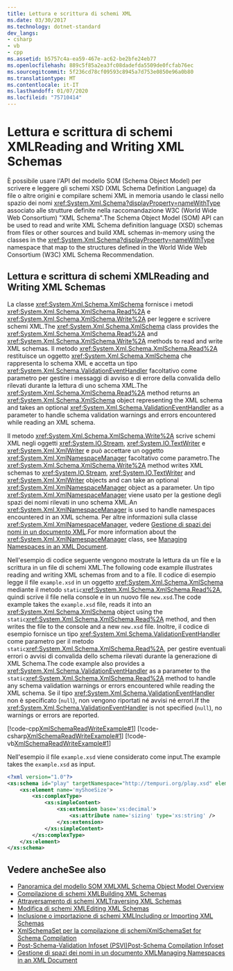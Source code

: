 ```yaml
---
title: Lettura e scrittura di schemi XML
ms.date: 03/30/2017
ms.technology: dotnet-standard
dev_langs:
- csharp
- vb
- cpp
ms.assetid: b5757c4a-ea59-467e-ac62-be2bfe24eb77
ms.openlocfilehash: 889c5f85a2ea3fc08dadefda5509de0fcfab76ec
ms.sourcegitcommit: 5f236cd78cf09593c8945a7d753e0850e96a0b80
ms.translationtype: MT
ms.contentlocale: it-IT
ms.lasthandoff: 01/07/2020
ms.locfileid: "75710414"
---
```

# <a name="reading-and-writing-xml-schemas"></a><span data-ttu-id="8f8e1-102">Lettura e scrittura di schemi XML</span><span class="sxs-lookup"><span data-stu-id="8f8e1-102">Reading and Writing XML Schemas</span></span>
<span data-ttu-id="8f8e1-103">È possibile usare l'API del modello SOM (Schema Object Model) per scrivere e leggere gli schemi XSD (XML Schema Definition Language) da file o altre origini e compilare schemi XML in memoria usando le classi nello spazio dei nomi <xref:System.Xml.Schema?displayProperty=nameWithType> associato alle strutture definite nella raccomandazione W3C (World Wide Web Consortium) "XML Schema".</span><span class="sxs-lookup"><span data-stu-id="8f8e1-103">The Schema Object Model (SOM) API can be used to read and write XML Schema definition language (XSD) schemas from files or other sources and build XML schemas in-memory using the classes in the <xref:System.Xml.Schema?displayProperty=nameWithType> namespace that map to the structures defined in the World Wide Web Consortium (W3C) XML Schema Recommendation.</span></span>  
  
## <a name="reading-and-writing-xml-schemas"></a><span data-ttu-id="8f8e1-104">Lettura e scrittura di schemi XML</span><span class="sxs-lookup"><span data-stu-id="8f8e1-104">Reading and Writing XML Schemas</span></span>  
 <span data-ttu-id="8f8e1-105">La classe <xref:System.Xml.Schema.XmlSchema> fornisce i metodi <xref:System.Xml.Schema.XmlSchema.Read%2A> e <xref:System.Xml.Schema.XmlSchema.Write%2A> per leggere e scrivere schemi XML.</span><span class="sxs-lookup"><span data-stu-id="8f8e1-105">The <xref:System.Xml.Schema.XmlSchema> class provides the <xref:System.Xml.Schema.XmlSchema.Read%2A> and <xref:System.Xml.Schema.XmlSchema.Write%2A> methods to read and write XML schemas.</span></span> <span data-ttu-id="8f8e1-106">Il metodo <xref:System.Xml.Schema.XmlSchema.Read%2A> restituisce un oggetto <xref:System.Xml.Schema.XmlSchema> che rappresenta lo schema XML e accetta un tipo <xref:System.Xml.Schema.ValidationEventHandler> facoltativo come parametro per gestire i messaggi di avviso e di errore della convalida dello rilevati durante la lettura di uno schema XML.</span><span class="sxs-lookup"><span data-stu-id="8f8e1-106">The <xref:System.Xml.Schema.XmlSchema.Read%2A> method returns an <xref:System.Xml.Schema.XmlSchema> object representing the XML schema and takes an optional <xref:System.Xml.Schema.ValidationEventHandler> as a parameter to handle schema validation warnings and errors encountered while reading an XML schema.</span></span>  
  
 <span data-ttu-id="8f8e1-107">Il metodo <xref:System.Xml.Schema.XmlSchema.Write%2A> scrive schemi XML negli oggetti <xref:System.IO.Stream>, <xref:System.IO.TextWriter> e <xref:System.Xml.XmlWriter> e può accettare un oggetto <xref:System.Xml.XmlNamespaceManager> facoltativo come parametro.</span><span class="sxs-lookup"><span data-stu-id="8f8e1-107">The <xref:System.Xml.Schema.XmlSchema.Write%2A> method writes XML schemas to <xref:System.IO.Stream>, <xref:System.IO.TextWriter> and <xref:System.Xml.XmlWriter> objects and can take an optional <xref:System.Xml.XmlNamespaceManager> object as a parameter.</span></span> <span data-ttu-id="8f8e1-108">Un tipo <xref:System.Xml.XmlNamespaceManager> viene usato per la gestione degli spazi dei nomi rilevati in uno schema XML.</span><span class="sxs-lookup"><span data-stu-id="8f8e1-108">An <xref:System.Xml.XmlNamespaceManager> is used to handle namespaces encountered in an XML schema.</span></span> <span data-ttu-id="8f8e1-109">Per altre informazioni sulla classe <xref:System.Xml.XmlNamespaceManager>, vedere [Gestione di spazi dei nomi in un documento XML](../../../../docs/standard/data/xml/managing-namespaces-in-an-xml-document.md).</span><span class="sxs-lookup"><span data-stu-id="8f8e1-109">For more information about the <xref:System.Xml.XmlNamespaceManager> class, see [Managing Namespaces in an XML Document](../../../../docs/standard/data/xml/managing-namespaces-in-an-xml-document.md).</span></span>  
  
 <span data-ttu-id="8f8e1-110">Nell'esempio di codice seguente vengono mostrate la lettura da un file e la scrittura in un file di schemi XML.</span><span class="sxs-lookup"><span data-stu-id="8f8e1-110">The following code example illustrates reading and writing XML schemas from and to a file.</span></span> <span data-ttu-id="8f8e1-111">Il codice di esempio legge il file `example.xsd` in un oggetto <xref:System.Xml.Schema.XmlSchema> mediante il metodo `static`<xref:System.Xml.Schema.XmlSchema.Read%2A>, quindi scrive il file nella console e in un nuovo file `new.xsd`.</span><span class="sxs-lookup"><span data-stu-id="8f8e1-111">The code example takes the `example.xsd` file, reads it into an <xref:System.Xml.Schema.XmlSchema> object using the `static`<xref:System.Xml.Schema.XmlSchema.Read%2A> method, and then writes the file to the console and a new `new.xsd` file.</span></span> <span data-ttu-id="8f8e1-112">Inoltre, il codice di esempio fornisce un tipo <xref:System.Xml.Schema.ValidationEventHandler> come parametro per il metodo `static`<xref:System.Xml.Schema.XmlSchema.Read%2A>, per gestire eventuali errori o avvisi di convalida dello schema rilevati durante la generazione di XML Schema.</span><span class="sxs-lookup"><span data-stu-id="8f8e1-112">The code example also provides a <xref:System.Xml.Schema.ValidationEventHandler> as a parameter to the `static`<xref:System.Xml.Schema.XmlSchema.Read%2A> method to handle any schema validation warnings or errors encountered while reading the XML schema.</span></span> <span data-ttu-id="8f8e1-113">Se il tipo <xref:System.Xml.Schema.ValidationEventHandler> non è specificato (`null`), non vengono riportati né avvisi né errori.</span><span class="sxs-lookup"><span data-stu-id="8f8e1-113">If the <xref:System.Xml.Schema.ValidationEventHandler> is not specified (`null`), no warnings or errors are reported.</span></span>  
  
 [!code-cpp[XmlSchemaReadWriteExample#1](../../../../samples/snippets/cpp/VS_Snippets_Data/XmlSchemaReadWriteExample/CPP/XmlSchemaReadWriteExample.cpp#1)]
 [!code-csharp[XmlSchemaReadWriteExample#1](../../../../samples/snippets/csharp/VS_Snippets_Data/XmlSchemaReadWriteExample/CS/XmlSchemaReadWriteExample.cs#1)]
 [!code-vb[XmlSchemaReadWriteExample#1](../../../../samples/snippets/visualbasic/VS_Snippets_Data/XmlSchemaReadWriteExample/VB/XmlSchemaReadWriteExample.vb#1)]  
  
 <span data-ttu-id="8f8e1-114">Nell'esempio il file `example.xsd` viene considerato come input.</span><span class="sxs-lookup"><span data-stu-id="8f8e1-114">The example takes the `example.xsd` as input.</span></span>  
  
```xml  
<?xml version="1.0"?>  
<xs:schema id="play" targetNamespace="http://tempuri.org/play.xsd" elementFormDefault="qualified" xmlns="http://tempuri.org/play.xsd" xmlns:xs="http://www.w3.org/2001/XMLSchema">  
    <xs:element name='myShoeSize'>  
        <xs:complexType>  
            <xs:simpleContent>  
                <xs:extension base='xs:decimal'>  
                    <xs:attribute name='sizing' type='xs:string' />  
                </xs:extension>  
            </xs:simpleContent>  
        </xs:complexType>  
    </xs:element>  
</xs:schema>  
```  
  
## <a name="see-also"></a><span data-ttu-id="8f8e1-115">Vedere anche</span><span class="sxs-lookup"><span data-stu-id="8f8e1-115">See also</span></span>

- [<span data-ttu-id="8f8e1-116">Panoramica del modello SOM XML</span><span class="sxs-lookup"><span data-stu-id="8f8e1-116">XML Schema Object Model Overview</span></span>](../../../../docs/standard/data/xml/xml-schema-object-model-overview.md)
- [<span data-ttu-id="8f8e1-117">Compilazione di schemi XML</span><span class="sxs-lookup"><span data-stu-id="8f8e1-117">Building XML Schemas</span></span>](../../../../docs/standard/data/xml/building-xml-schemas.md)
- [<span data-ttu-id="8f8e1-118">Attraversamento di schemi XML</span><span class="sxs-lookup"><span data-stu-id="8f8e1-118">Traversing XML Schemas</span></span>](../../../../docs/standard/data/xml/traversing-xml-schemas.md)
- [<span data-ttu-id="8f8e1-119">Modifica di schemi XML</span><span class="sxs-lookup"><span data-stu-id="8f8e1-119">Editing XML Schemas</span></span>](../../../../docs/standard/data/xml/editing-xml-schemas.md)
- [<span data-ttu-id="8f8e1-120">Inclusione o importazione di schemi XML</span><span class="sxs-lookup"><span data-stu-id="8f8e1-120">Including or Importing XML Schemas</span></span>](../../../../docs/standard/data/xml/including-or-importing-xml-schemas.md)
- [<span data-ttu-id="8f8e1-121">XmlSchemaSet per la compilazione di schemi</span><span class="sxs-lookup"><span data-stu-id="8f8e1-121">XmlSchemaSet for Schema Compilation</span></span>](../../../../docs/standard/data/xml/xmlschemaset-for-schema-compilation.md)
- [<span data-ttu-id="8f8e1-122">Post-Schema-Validation Infoset (PSVI)</span><span class="sxs-lookup"><span data-stu-id="8f8e1-122">Post-Schema Compilation Infoset</span></span>](../../../../docs/standard/data/xml/post-schema-compilation-infoset.md)
- [<span data-ttu-id="8f8e1-123">Gestione di spazi dei nomi in un documento XML</span><span class="sxs-lookup"><span data-stu-id="8f8e1-123">Managing Namespaces in an XML Document</span></span>](../../../../docs/standard/data/xml/managing-namespaces-in-an-xml-document.md)
